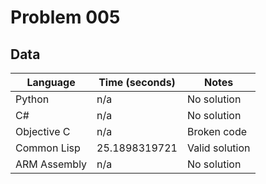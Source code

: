 # Problem 005
## Data 
| Language | Time (seconds) | Notes |
| --- | --- | --- |
| Python | n/a | No solution | 
| C# | n/a | No solution | 
| Objective C | n/a | Broken code | 
| Common Lisp | 25.1898319721 | Valid solution | 
| ARM Assembly | n/a | No solution | 

